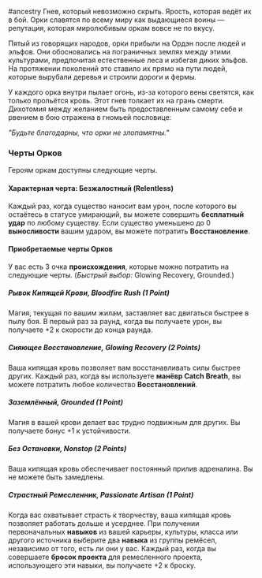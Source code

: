 #ancestry 
Гнев, который невозможно скрыть. Ярость, которая ведёт их в бой. Орки славятся по всему миру как выдающиеся воины — репутация, которая миролюбивым оркам вовсе не по вкусу.

Пятый из говорящих народов, орки прибыли на Ордэн после людей и эльфов. Они обосновались на пограничных землях между этими культурами, предпочитая естественные леса и избегая диких эльфов. На протяжении поколений это ставило их прямо на пути людей, которые вырубали деревья и строили дороги и фермы.

У каждого орка внутри пылает огонь, из-за которого вены светятся, как только прольётся кровь. Этот гнев толкает их на грань смерти. Дихотомия между желанием быть предоставленным самому себе и рвением в бою отражена в гномьей пословице:

_"Будьте благодарны, что орки не злопамятны."_
### Черты Орков

Героям оркам доступны следующие черты.
#### Характерная черта: Безжалостный (Relentless)
Каждый раз, когда существо наносит вам урон, после которого вы остаётесь в статусе умирающий, вы можете совершить **бесплатный удар** по любому существу. Если существо уменьшено до 0 **выносливости** вашим ударом, вы можете потратить **Восстановление**.
#### Приобретаемые черты Орков

У вас есть 3 очка **происхождения**, которые можно потратить на следующие черты. (_Быстрый выбор:_ Glowing Recovery, Grounded.)
##### Рывок Кипящей Крови, Bloodfire Rush (1 Point)
Магия, текущая по вашим жилам, заставляет вас двигаться быстрее в пылу боя. В первый раз за раунд, когда вы получаете урон, вы получаете +2 к скорости до конца раунда.
##### Сияющее Восстановление, Glowing Recovery (2 Points)
Ваша кипящая кровь позволяет вам восстанавливать силы быстрее других. Каждый раз, когда вы используете **манёвр Catch Breath**, вы можете потратить любое количество **Восстановлений**.
##### Заземлённый, Grounded (1 Point)
Магия в вашей крови делает вас трудно подвижным для других. Вы получаете бонус +1 к устойчивости.
##### Без Остановки, Nonstop (2 Points)
Ваша кипящая кровь обеспечивает постоянный прилив адреналина. Вы не можете быть замедлены.
##### Страстный Ремесленник, Passionate Artisan (1 Point)
Когда вас охватывает страсть к творчеству, ваша кипящая кровь позволяет работать дольше и усерднее. При получении первоначальных **навыков** из вашей карьеры, культуры, класса или другого источника выберите два **навыка** из группы ремёсел, независимо от того, есть ли они у вас. Каждый раз, когда вы совершаете **бросок проекта** для ремесленного проекта, использующего эти навыки, вы получаете +2 к броску.